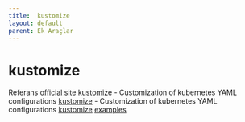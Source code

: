 ```yaml
---
title:  kustomize
layout: default
parent: Ek Araçlar
---
```


# kustomize 

Referans
[official site](https://kustomize.io/)
[kustomize](https://github.com/kubernetes-sigs/kustomize) - Customization of kubernetes YAML configurations 
[kustomize](https://kubernetes.io/docs/tasks/manage-kubernetes-objects/kustomization/) - Customization of kubernetes YAML configurations 
[kustomize](https://www.densify.com/kubernetes-tools/kustomize) 
[examples](https://github.com/kubernetes-sigs/kustomize/tree/master/examples)